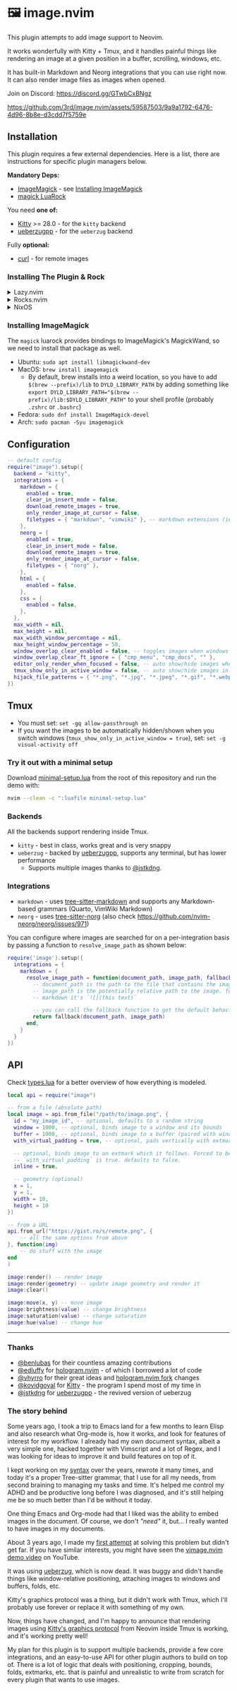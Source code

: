 # 🖼️ image.nvim

This plugin attempts to add image support to Neovim.

It works wonderfully with Kitty + Tmux, and it handles painful things like rendering an image
at a given position in a buffer, scrolling, windows, etc.

It has built-in Markdown and Neorg integrations that you can use right now.
\
It can also render image files as images when opened.

Join on Discord: https://discord.gg/GTwbCxBNgz

https://github.com/3rd/image.nvim/assets/59587503/9a9a1792-6476-4d96-8b8e-d3cdd7f5759e

## Installation

This plugin requires a few external dependencies. Here is a list, there are instructions for
specific plugin managers below.

**Mandatory Deps:**

- [ImageMagick](https://github.com/ImageMagick/ImageMagick) - see [Installing ImageMagick](#installing-imagemagick)
- [magick LuaRock](https://github.com/leafo/magick)

You need **one of:**

- [Kitty](https://sw.kovidgoyal.net/kitty/) >= 28.0 - for the `kitty` backend
- [ueberzugpp](https://github.com/jstkdng/ueberzugpp) - for the `ueberzug` backend

Fully **optional:**

- [curl](https://github.com/curl/curl) - for remote images

### Installing The Plugin & Rock

<details>

<summary>Lazy.nvim</summary>
<br>

⚠️ Read carefully and check your Lazy version before continue reading ⚠️  

<details>
<summary><b>Lazy >= v11</b></summary>

> Since version v11.\* of Lazy rockspec is supported, so no need of extra plugins `vhyrro/luarocks.nvim`.  
> To work with *luarocks*, **Lazy** requires **lua@5.1** available in your `$PATH`, so to make
> `image.nvim` work with it easily you must configure your machine in one of the below instructions

If this approach is not for you, you <u>have to follow</u> the steps for [Lazy < v11](https://github.com/3rd/image.nvim?tab=readme-ov-file#installing-the-plugin--rock)  

> If you continue with the config below, another [plugin](https://github.com/luarocks/hererocks) will be installed by **Lazy**  

1. Add `opts.hererocks = true` to Lazy config  

    ```lua
    -- This is an example, your config could differ
    require("lazy").setup({ ... }, {
     defaults = {
          lazy = true,
       },
       dev = {
          path = "~/dev",
       },
       rocks = {
          hererocks = true,
       },
    })
    ```

2. Add `image.nvim` as plugin  

    ```lua
    {
        "3rd/image.nvim",
        config = function()
            -- ...
        end
    }
    ```

3. Just follow **Lazy UI**, so install `hererocks` and then install `image.nvim`

---

</details>

<details>
<summary><b>Lazy < v11</b></summary>

**NOTE:** Don't forget to install the imageMagick system package, detailed [below](#installing-imagemagick)

It's recommended that you use [vhyrro/luarocks.nvim](https://github.com/vhyrro/luarocks.nvim) to
install luarocks for neovim while using lazy. But you can install manually as well.

**With luarocks.nvim**:
**Please readthe luarocks.nvim README,** it currently has an external dependency.

```lua
{
    "vhyrro/luarocks.nvim",
    priority = 1001, -- this plugin needs to run before anything else
    opts = {
        rocks = { "magick" },
    },
},
{
    "3rd/image.nvim",
    dependencies = { "luarocks.nvim" },
    config = function()
        -- ...
    end
}
```

</details>

---

**OR Without luarocks.nvim**:

You have to install the luarock manually.

1. install [luarocks](https://luarocks.org/) on your system via your system package manager
2. run `luarocks --local --lua-version=5.1 install magick`

```lua
-- Example for configuring Neovim to load user-installed installed Lua rocks:
package.path = package.path .. ";" .. vim.fn.expand("$HOME") .. "/.luarocks/share/lua/5.1/?/init.lua"
package.path = package.path .. ";" .. vim.fn.expand("$HOME") .. "/.luarocks/share/lua/5.1/?.lua"

-- lazy snippet
{
    "3rd/image.nvim",
    config = function()
        -- ...
    end
}
```

</details>

<details>
  <summary>Rocks.nvim</summary>

**NOTE:** Don't forget to install the imageMagick system package, detailed [below](#installing-imagemagick)

`:Rocks install image.nvim`

</details>

<details>
  <summary>NixOS</summary>

NixOS users need to install `imagemagick` and `luajitPackages.magick`
([thanks](https://github.com/NixOS/nixpkgs/pull/243687) to
[@donovanglover](https://github.com/donovanglover)).

It's recommended that you can build your Neovim with those packages like so:

<details>

<summary>With home-manager</summary>

_thanks to [@wuliuqii](https://github.com/wuliuqii) in [#13](https://github.com/3rd/image.nvim/issues/13)_

```nix
{ pkgs, ... }:

{
  programs.neovim = {
    enable = true;
    extraLuaPackages = ps: [ ps.magick ];
    extraPackages = ps: [ ps.imagemagick ];
    # ... other config
  };
}
```

</details>

<details>
  <summary>Vanilla NixOS</summary>

```nix
# https://github.com/NixOS/nixpkgs/blob/master/pkgs/applications/editors/neovim/utils.nix#L27
{ pkgs, neovimUtils, wrapNeovimUnstable, ... }:

let
  config = pkgs.neovimUtils.makeNeovimConfig {
    extraLuaPackages = p: [ p.magick ];
    extraPackages = p: [ p.imagemagick ];
    # ... other config
  };
in {
  nixpkgs.overlays = [
    (_: super: {
      neovim-custom = pkgs.wrapNeovimUnstable
        (super.neovim-unwrapped.overrideAttrs (oldAttrs: {
          buildInputs = oldAttrs.buildInputs ++ [ super.tree-sitter ];
        })) config;
    })
  ];
  environment.systemPackages = with pkgs; [ neovim-custom ];
}
```

</details>
</details>

### Installing ImageMagick

The `magick` luarock provides bindings to ImageMagick's MagickWand, so we need to install that
package as well.

- Ubuntu: `sudo apt install libmagickwand-dev`
- MacOS: `brew install imagemagick`
  - By default, brew installs into a weird location, so you have to add `$(brew --prefix)/lib` to
    `DYLD_LIBRARY_PATH` by adding something like
    `export DYLD_LIBRARY_PATH="$(brew --prefix)/lib:$DYLD_LIBRARY_PATH"`
    to your shell profile (probably `.zshrc` or `.bashrc`)
- Fedora: `sudo dnf install ImageMagick-devel`
- Arch: `sudo pacman -Syu imagemagick`

## Configuration

```lua
-- default config
require("image").setup({
  backend = "kitty",
  integrations = {
    markdown = {
      enabled = true,
      clear_in_insert_mode = false,
      download_remote_images = true,
      only_render_image_at_cursor = false,
      filetypes = { "markdown", "vimwiki" }, -- markdown extensions (ie. quarto) can go here
    },
    neorg = {
      enabled = true,
      clear_in_insert_mode = false,
      download_remote_images = true,
      only_render_image_at_cursor = false,
      filetypes = { "norg" },
    },
    html = {
      enabled = false,
    },
    css = {
      enabled = false,
    },
  },
  max_width = nil,
  max_height = nil,
  max_width_window_percentage = nil,
  max_height_window_percentage = 50,
  window_overlap_clear_enabled = false, -- toggles images when windows are overlapped
  window_overlap_clear_ft_ignore = { "cmp_menu", "cmp_docs", "" },
  editor_only_render_when_focused = false, -- auto show/hide images when the editor gains/looses focus
  tmux_show_only_in_active_window = false, -- auto show/hide images in the correct Tmux window (needs visual-activity off)
  hijack_file_patterns = { "*.png", "*.jpg", "*.jpeg", "*.gif", "*.webp", "*.avif" }, -- render image files as images when opened
})
```

## Tmux

- You must set: `set -gq allow-passthrough on`
- If you want the images to be automatically hidden/shown when you switch windows (`tmux_show_only_in_active_window = true`), set: `set -g visual-activity off`

### Try it out with a minimal setup

Download [minimal-setup.lua](./minimal-setup.lua) from the root of this repository and run the demo with:

```sh
nvim --clean -c ":luafile minimal-setup.lua"
```

### Backends

All the backends support rendering inside Tmux.

- `kitty` - best in class, works great and is very snappy
- `ueberzug` - backed by [ueberzugpp](https://github.com/jstkdng/ueberzugpp), supports any terminal, but has lower performance
  - Supports multiple images thanks to [@jstkdng](https://github.com/jstkdng/ueberzugpp/issues/74).

### Integrations

- `markdown` - uses [tree-sitter-markdown](https://github.com/MDeiml/tree-sitter-markdown) and supports any Markdown-based grammars (Quarto, VimWiki Markdown)
- `neorg` - uses [tree-sitter-norg](https://github.com/nvim-neorg/tree-sitter-norg) (also check https://github.com/nvim-neorg/neorg/issues/971)

You can configure where images are searched for on a per-integration basis by passing a function to
`resolve_image_path` as shown below:

```lua
require('image').setup({
  integrations = {
    markdown = {
      resolve_image_path = function(document_path, image_path, fallback)
        -- document_path is the path to the file that contains the image
        -- image_path is the potentially relative path to the image. for
        -- markdown it's `![](this text)`

        -- you can call the fallback function to get the default behavior
        return fallback(document_path, image_path)
      end,
    }
  }
})
```

## API

Check [types.lua](./lua/types.lua) for a better overview of how everything is modeled.

```lua
local api = require("image")

-- from a file (absolute path)
local image = api.from_file("/path/to/image.png", {
  id = "my_image_id", -- optional, defaults to a random string
  window = 1000, -- optional, binds image to a window and its bounds
  buffer = 1000, -- optional, binds image to a buffer (paired with window binding)
  with_virtual_padding = true, -- optional, pads vertically with extmarks, defaults to false

  -- optional, binds image to an extmark which it follows. Forced to be true when
  -- `with_virtual_padding` is true. defaults to false.
  inline = true,

  -- geometry (optional)
  x = 1,
  y = 1,
  width = 10,
  height = 10
})

-- from a URL
api.from_url("https://gist.ro/s/remote.png", {
    -- all the same options from above
}, function(img)
    -- do stuff with the image
end
)

image:render() -- render image
image:render(geometry) -- update image geometry and render it
image:clear()

image:move(x, y) -- move image
image:brightness(value) -- change brightness
image:saturation(value) -- change saturation
image:hue(value) -- change hue
```

---

### Thanks

- [@benlubas](https://github.com/benlubas) for their countless amazing contributions
- [@edluffy](https://github.com/edluffy) for [hologram.nvim](https://github.com/edluffy/hologram.nvim) - of which I borrowed a lot of code
- [@vhyrro](https://github.com/vhyrro) for their great ideas and [hologram.nvim fork](https://github.com/vhyrro/hologram.nvim) changes
- [@kovidgoyal](https://github.com/kovidgoyal) for [Kitty](https://github.com/kovidgoyal/kitty) - the program I spend most of my time in
- [@jstkdng](https://github.com/jstkdng) for [ueberzugpp](https://github.com/jstkdng/ueberzugpp) - the revived version of ueberzug

### The story behind

Some years ago, I took a trip to Emacs land for a few months to learn Elisp and also research what Org-mode is, how it works,
and look for features of interest for my workflow.
I already had my own document syntax, albeit a very simple one, hacked together with Vimscript and a lot
of Regex, and I was looking for ideas to improve it and build features on top of it.

I kept working on my [syntax](https://github.com/3rd/syslang) over the years, rewrote it many times, and today it's a proper Tree-sitter grammar,
that I use for all my needs, from second braining to managing my tasks and time.
It's helped me control my ADHD and be productive long before I was diagnosed, and it's still helping me be so much better than I'd be without it today.

One thing Emacs and Org-mode had that I liked was the ability to embed images in the document. Of course, we don't _"need"_ it, but... I really wanted to have images in my documents.

About 3 years ago, I made my [first attempt](https://www.reddit.com/r/neovim/comments/ieh7l4/im_building_an_image_plugin_and_need_some_help/) at solving this problem but didn't get far.
If you have similar interests, you might have seen the [vimage.nvim demo video](https://www.youtube.com/watch?v=cnt9mPOjrLg) on YouTube.

It was using [ueberzug](https://github.com/seebye/ueberzug), which is now dead. It was buggy and didn't handle things like window-relative positioning, attaching images to windows and buffers, folds, etc.

Kitty's graphics protocol was a thing, but it didn't work with Tmux, which I'll probably use forever or replace it with something of my own.

Now, things have changed, and I'm happy to announce that rendering images using [Kitty's graphics protocol](https://sw.kovidgoyal.net/kitty/graphics-protocol.html) from Neovim inside Tmux is working, and it's working pretty well!

My plan for this plugin is to support multiple backends, provide a few core integrations, and an easy-to-use API for other plugin authors to build on top of. There is a lot of logic that deals with positioning, cropping, bounds,
folds, extmarks, etc. that is painful and unrealistic to write from scratch for every plugin that wants to use images.
